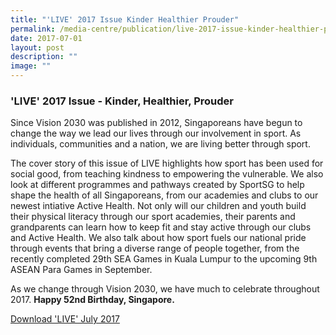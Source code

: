 ```yaml
---
title: "'LIVE' 2017 Issue Kinder Healthier Prouder"
permalink: /media-centre/publication/live-2017-issue-kinder-healthier-prouder/
date: 2017-07-01
layout: post
description: ""
image: ""
---
```


### **'LIVE' 2017 Issue - Kinder, Healthier, Prouder**
Since Vision 2030 was published in 2012, Singaporeans have begun to change the way we lead our lives through our involvement in sport. As individuals, communities and a nation, we are living better through sport.

The cover story of this issue of LIVE highlights how sport has been used for social good, from teaching kindness to empowering the vulnerable. We also look at different programmes and pathways created by SportSG to help shape the health of all Singaporeans, from our academies and clubs to our newest intiative Active Health. Not only will our children and youth build their physical literacy through our sport academies, their parents and grandparents can learn how to keep fit and stay active through our clubs and Active Health. We also talk about how sport fuels our national pride through events that bring a diverse range of people together, from the recently completed 29th SEA Games in Kuala Lumpur to the upcoming 9th ASEAN Para Games in September.

As we change through Vision 2030, we have much to celebrate throughout 2017. **Happy 52nd Birthday, Singapore.**

[Download 'LIVE' July 2017](/files/Media%20Centre/Publication/Live_Magazine_July_2017_issuu.pdf)